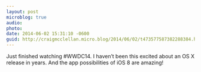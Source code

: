```yaml
---
layout: post
microblog: true
audio: 
photo: 
date: 2014-06-02 15:31:10 -0600
guid: http://craigmcclellan.micro.blog/2014/06/02/t473577587382288384.html
---
```

Just finished watching #WWDC14. I haven’t been this excited about an OS X release in years. And the app possibilities of iOS 8 are amazing!
